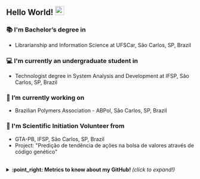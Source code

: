 ## Hello World! <img src="https://github.com/TheDudeThatCode/TheDudeThatCode/blob/master/Assets/Earth.gif" width="24px">


### :books: I'm Bachelor’s degree in
- Librarianship and Information Science at UFSCar, São Carlos, SP, Brazil
 

### :computer: I'm currently an undergraduate student in
- Technologist degree in System Analysis and Development at IFSP, São Carlos, SP, Brazil
 

 
### :briefcase: I’m currently working on 
- Brazilian Polymers Association - ABPol, São Carlos, SP, Brazil


 
### :mag_right: I'm Scientific Initiation Volunteer from 
- GTA-PB, IFSP, São Carlos, SP, Brazil
- Project: "Predição de tendência de ações na bolsa de valores através de código genético"

 <br>


<details>
  <summary> <b> :point_right: Metrics to know about my GitHub! </b> <i>(click to expand!)</i> </summary>
  
  <br>
  
  [![Github Stats By Charles](https://github-readme-stats.vercel.app/api?username=souzafcharles&show_icons=true&title_color=0076e3&icon_color=0076e3&text_color=9f9f9f&bg_color=151515)](https://github.com/souzafcharles/github-readme-stats)
 ---
 <a href="https://github.com/souzafcharles"><img src="https://github-readme-stats.vercel.app/api/top-langs/?username=souzafcharles&layout=compact&theme=dark"/></a> 

</details>


